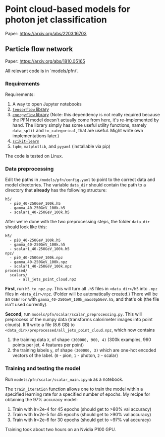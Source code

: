 # Point cloud-based models for photon jet classification

Paper: https://arxiv.org/abs/2203.16703

## Particle flow network

Paper: https://arxiv.org/abs/1810.05165

All relevant code is in `models/pfn/'.

### Requirements

Requirements:
1. A way to open Jupyter notebooks
2. [`tensorflow` library](https://www.tensorflow.org/install/pip)
3. [`energyflow` library](https://energyflow.network/installation) (Note: this dependency is not really required because the PFN model doesn't actually come from here, it's re-implemented by hand. The library simply has some useful utility functions, namely `data_split` and `to_categorical`, that are useful. Might write own implementations later.)
4. [`scikit-learn`](https://scikit-learn.org/stable)
5. `tqdm`, `matplotlib`, and `pyyaml` (installable via pip)

The code is tested on Linux.

### Data preprocessing

Edit the paths in `/models/pfn/config.yaml` to point to the correct data and model directories. The variable `data_dir` should contain the path to a directory that **already** has the following structure:

```
h5/
  - pi0_40-250GeV_100k.h5
  - gamma_40-250GeV_100k.h5
  - scalar1_40-250GeV_100k.h5
```

After we're done with the two preprocessing steps, the folder `data_dir` should look like this:

```
h5/
  - pi0_40-250GeV_100k.h5
  - gamma_40-250GeV_100k.h5
  - scalar1_40-250GeV_100k.h5
npz/
  - pi0_40-250GeV_100k.npz
  - gamma_40-250GeV_100k.npz
  - scalar1_40-250GeV_100k.npz
processed/
  scalars/
      - all_jets_point_cloud.npz
```

**First**, run `h5_to_npz.py`. This will turn all `.h5` files in `<data_dir>/h5` into `.npz` files in `<data_dir>/npz`. (Folder will be automatically created.) There will be an `OSError` with `gamma_40-250GeV_100k_mass0p5GeV.h5`, and that's ok (the file isn't used currently).

**Second**, run `models/pfn/scalar/scalar_preprocessing.py`. This will preprocess of the numpy data (transforms calorimeter images into point clouds). It'll write a file (8.6 GB) to `<data_dir>/preprocessed/all_jets_point_cloud.npz`, which now contains
1. the training data `X`, of shape `(300000, 960, 4)` (300k examples, 960 points per jet, 4 features per point)
2. the training labels `y`, of shape `(300000, 3)` which are one-hot encoded vectors of the label. (`0` - pion, `1` - photon, `2` - scalar)

### Training and testing the model

Run `models/pfn/scalar/scalar_main.ipynb` as a notebook.

The `train_iteration` function allows one to train the model within a specified learning rate for a specified number of epochs. My recipe for obtaining the 97% accuracy model:

1. Train with lr=2e-4 for 45 epochs (should get to >80% val accuracy)
2. Train with lr=2e-5 for 45 epochs (should get to >90% val accuracy)
3. Train with lr=2e-6 for 30 epochs (should get to ~97% val accuracy)

Training took about two hours on an Nvidia P100 GPU.
